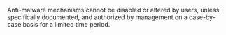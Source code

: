 Anti-malware mechanisms cannot be disabled or altered by users, unless specifically documented, and authorized by management on a case-by-case basis for a limited time period.